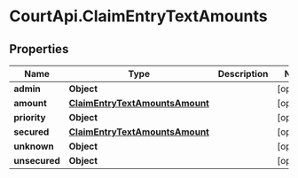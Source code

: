 # CourtApi.ClaimEntryTextAmounts

## Properties
Name | Type | Description | Notes
------------ | ------------- | ------------- | -------------
**admin** | **Object** |  | [optional] 
**amount** | [**ClaimEntryTextAmountsAmount**](ClaimEntryTextAmountsAmount.md) |  | [optional] 
**priority** | **Object** |  | [optional] 
**secured** | [**ClaimEntryTextAmountsAmount**](ClaimEntryTextAmountsAmount.md) |  | [optional] 
**unknown** | **Object** |  | [optional] 
**unsecured** | **Object** |  | [optional] 


